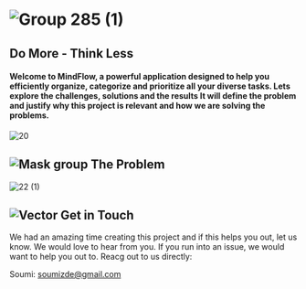 # ![Group 285 (1)](https://github.com/swap019/Mindflow/assets/104732379/7ea77197-376c-4e2d-875a-13650448385f)
## Do More - Think Less

#### Welcome to MindFlow, a powerful application designed to help you efficiently organize, categorize and prioritize all your diverse tasks. Lets explore the challenges, solutions and the results It will define the problem and justify why this project is relevant and how we are solving the problems.

![20](https://github.com/swap019/Mindflow/assets/104732379/882f4498-c70b-4e20-b0ef-55e192780ea9)

## ![Mask group](https://github.com/swap019/Mindflow/assets/104732379/f3a39e6d-11e5-42c2-9883-fc1b90a0f6da)   The Problem 

![22 (1)](https://github.com/swap019/Mindflow/assets/104732379/56060850-2110-49b4-8978-ed968b128be3)

## ![Vector](https://github.com/swap019/Mindflow/assets/104732379/56a0fb9c-d565-44b1-9e42-6ba29fbfe446) Get in Touch
We had an amazing time creating this project and if this helps you out, let us know. We would love to hear from you. If you run into an issue, we would want to help you out to. Reacg out to us directly:

Soumi: soumizde@gmail.com
 





